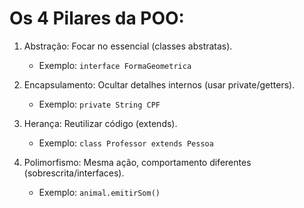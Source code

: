# Os 4 Pilares da POO:

1. Abstração: Focar no essencial (classes abstratas).
    - Exemplo: `interface FormaGeometrica`

2. Encapsulamento: Ocultar detalhes internos (usar private/getters).
    - Exemplo: `private String CPF`


3. Herança: Reutilizar código (extends).
    - Exemplo: `class Professor extends Pessoa`

4. Polimorfismo: Mesma ação, comportamento diferentes (sobrescrita/interfaces).
    - Exemplo: `animal.emitirSom()`
